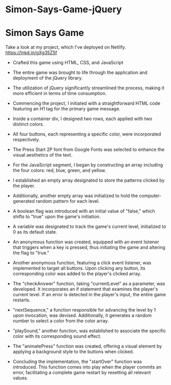 # Simon-Says-Game-jQuery

<h1>Simon Says Game</h1>

Take a look at my project, which I've deployed on Netlify.
https://lnkd.in/gXg35Z5f

- Crafted this game using HTML, CSS, and JavaScript 
- The entire game was brought to life through the application and deployment of the jQuery library.
- The utilization of jQuery significantly streamlined the process, making it more efficient in terms of time consumption.
- Commencing the project, I initiated with a straightforward HTML code featuring an H1 tag for the primary game message.
- Inside a container div, I designed two rows, each applied with two distinct colors.
- All four buttons, each representing a specific color, were incorporated respectively.
- The Press Start 2P font from Google Fonts was selected to enhance the visual aesthetics of the text.

- For the JavaScript segment, I began by constructing an array including the four colors: red, blue, green, and yellow.
- I established an empty array designated to store the patterns clicked by the player.
- Additionally, another empty array was initialized to hold the computer-generated random pattern for each level.

- A boolean flag was introduced with an initial value of "false," which shifts to "true" upon the game's initiation.
- A variable was designated to track the game's current level, initialized to 0 as its default state.

- An anonymous function was created, equipped with an event listener that triggers when a key is pressed, thus initiating the game and altering the flag to "true."

- Another anonymous function, featuring a click event listener, was implemented to target all buttons. Upon clicking any button, its corresponding color was added to the player's clicked array.

- The "checkAnswer" function, taking "currentLevel" as a parameter, was developed. It incorporates an if statement that examines the player's current level. If an error is detected in the player's input, the entire game restarts.

- "nextSequence," a function responsible for advancing the level by 1 upon invocation, was devised. Additionally, it generates a random number to select a color from the color array.

- "playSound," another function, was established to associate the specific color with its corresponding sound effect.
- The "animatePress" function was created, offering a visual element by applying a background style to the buttons when clicked.

- Concluding the implementation, the "startOver" function was introduced. This function comes into play when the player commits an error, facilitating a complete game restart by resetting all relevant values.
